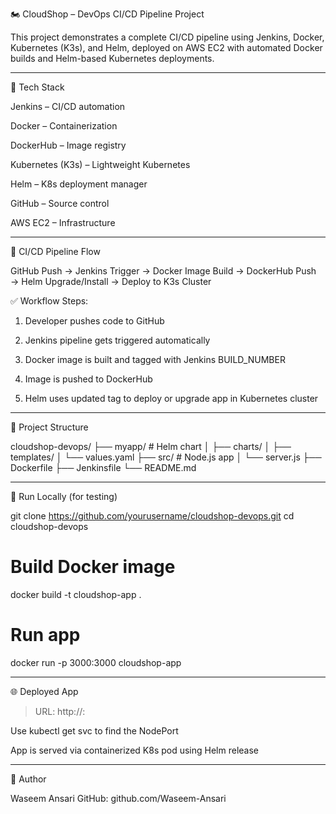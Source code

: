 🏍️ CloudShop – DevOps CI/CD Pipeline Project
 
This project demonstrates a complete CI/CD pipeline using Jenkins, Docker, Kubernetes (K3s), and Helm, deployed on AWS EC2 with automated Docker builds and Helm-based Kubernetes deployments.
 
 
---
 
🚀 Tech Stack
 
Jenkins – CI/CD automation
 
Docker – Containerization
 
DockerHub – Image registry
 
Kubernetes (K3s) – Lightweight Kubernetes
 
Helm – K8s deployment manager
 
GitHub – Source control
 
AWS EC2 – Infrastructure
 
 
 
---
 
🔄 CI/CD Pipeline Flow
 
GitHub Push → Jenkins Trigger →
Docker Image Build → DockerHub Push →
Helm Upgrade/Install → Deploy to K3s Cluster
 
✅ Workflow Steps:
 
1. Developer pushes code to GitHub
 
 
2. Jenkins pipeline gets triggered automatically
 
 
3. Docker image is built and tagged with Jenkins BUILD_NUMBER
 
 
4. Image is pushed to DockerHub
 
 
5. Helm uses updated tag to deploy or upgrade app in Kubernetes cluster
 
 
 
 
---
 
📂 Project Structure
 
cloudshop-devops/
├── myapp/              # Helm chart
│   ├── charts/
│   ├── templates/
│   └── values.yaml
├── src/                # Node.js app
│   └── server.js
├── Dockerfile
├── Jenkinsfile
└── README.md
 
 
---
 
🧪 Run Locally (for testing)
 
git clone https://github.com/yourusername/cloudshop-devops.git
cd cloudshop-devops
 
# Build Docker image
docker build -t cloudshop-app .
 
# Run app
docker run -p 3000:3000 cloudshop-app
 
 
---
 
🌐 Deployed App
 
> URL: http://<EC2-PUBLIC-IP>:<NodePort>
 
 
 
Use kubectl get svc to find the NodePort
 
App is served via containerized K8s pod using Helm release
 
 
  
---
 
📜 Author
 
Waseem Ansari
GitHub: github.com/Waseem-Ansari
 
